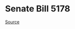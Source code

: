 # Senate Bill 5178

[Source](http://lawfilesext.leg.wa.gov/biennium/2021-22/Xml/Bills/Senate%20Bills/5178.xml)